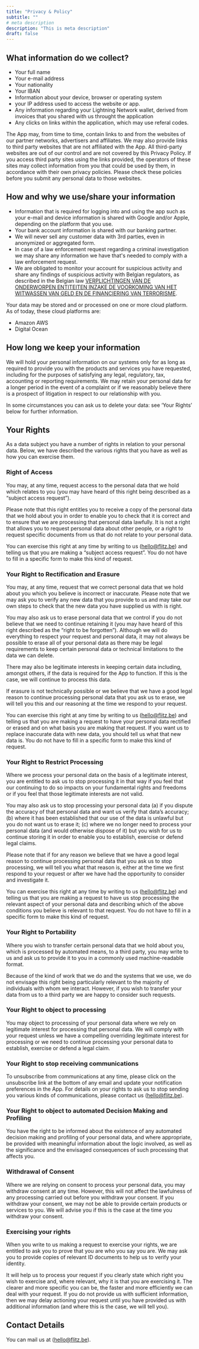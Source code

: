 ```yaml
---
title: "Privacy & Policy"
subtitle: ""
# meta description
description: "This is meta description"
draft: false
---
```


## What information do we collect?

- Your full name
- Your e-mail address
- Your nationality
- Your IBAN
- Information about your device, browser or operating system
- your IP address used to access the website or app.
- Any information regarding your Lightning Network wallet, derived from invoices that you shared with us throught the application
- Any clicks on links within the application, which may use referal codes.

The App may, from time to time, contain links to and from the websites of our partner networks, advertisers and affiliates. We may also provide links to third party websites that are not affiliated with the App. All third-party websites are out of our control and are not covered by this Privacy Policy. If you access third party sites using the links provided, the operators of these sites may collect information from you that could be used by them, in accordance with their own privacy policies. Please check these policies before you submit any personal data to those websites.
## How and why we use/share your information
- Information that is required for logging into and using the app
such as your e-mail and device information is shared with Google and/or Apple, depending on the platform that you use.
- Your bank account information is shared with our banking partner.
- We will never sell any customer data with 3rd parties, even in anonymized or aggregated form.
- In case of a law enforcement request regarding a criminal investigation we may share any information we have that's needed to comply with a law enforcement request.
- We are obligated to monitor your account for suspicious activity and share any findings of suspicious activity with Belgian regulators, as described in the Belgian law [VERPLICHTINGEN VAN DE ONDERWORPEN ENTITEITEN INZAKE DE VOORKOMING VAN HET WITWASSEN VAN GELD EN DE FINANCIERING VAN TERRORISME](https://www.ejustice.just.fgov.be/cgi_loi/change_lg.pl?language=nl&la=N&table_name=wet&cn=2017091806).

Your data may be stored and or processed on one or more cloud platform. As of today, these cloud platforms are:
- Amazon AWS
- Digital Ocean
## How long we keep your information
We will hold your personal information on our systems only for as long as required to provide you with the products and services you have requested, including for the purposes of satisfying any legal, regulatory, tax, accounting or reporting requirements. We may retain your personal data for a longer period in the event of a complaint or if we reasonably believe there is a prospect of litigation in respect to our relationship with you.

In some circumstances you can ask us to delete your data: see ‘Your Rights’ below for further information.

## Your Rights


As a data subject you have a number of rights in relation to your personal data. Below, we have described the various rights that you have as well as how you can exercise them.
### Right of Access

You may, at any time, request access to the personal data that we hold which relates to you (you may have heard of this right being described as a “subject access request”).

Please note that this right entitles you to receive a copy of the personal data that we hold about you in order to enable you to check that it is correct and to ensure that we are processing that personal data lawfully. It is not a right that allows you to request personal data about other people, or a right to request specific documents from us that do not relate to your personal data.

You can exercise this right at any time by writing to us (hello@flitz.be) and telling us that you are making a “subject access request”. You do not have to fill in a specific form to make this kind of request.
### Your Right to Rectification and Erasure

You may, at any time, request that we correct personal data that we hold about you which you believe is incorrect or inaccurate. Please note that we may ask you to verify any new data that you provide to us and may take our own steps to check that the new data you have supplied us with is right.

You may also ask us to erase personal data that we control if you do not believe that we need to continue retaining it (you may have heard of this right described as the “right to be forgotten”). Although we will do everything to respect your request and personal data, it may not always be possible to erase all of your personal data as there may be legal requirements to keep certain personal data or technical limitations to the data we can delete.

There may also be legitimate interests in keeping certain data including, amongst others, if the data is required for the App to function. If this is the case, we will continue to process this data.

If erasure is not technically possible or we believe that we have a good legal reason to continue processing personal data that you ask us to erase, we will tell you this and our reasoning at the time we respond to your request.

You can exercise this right at any time by writing to us (hello@flitz.be) and telling us that you are making a request to have your personal data rectified or erased and on what basis you are making that request. If you want us to replace inaccurate data with new data, you should tell us what that new data is. You do not have to fill in a specific form to make this kind of request.
### Your Right to Restrict Processing

Where we process your personal data on the basis of a legitimate interest, you are entitled to ask us to stop processing it in that way if you feel that our continuing to do so impacts on your fundamental rights and freedoms or if you feel that those legitimate interests are not valid.

You may also ask us to stop processing your personal data (a) if you dispute the accuracy of that personal data and want us verify that data’s accuracy; (b) where it has been established that our use of the data is unlawful but you do not want us to erase it; (c) where we no longer need to process your personal data (and would otherwise dispose of it) but you wish for us to continue storing it in order to enable you to establish, exercise or defend legal claims.

Please note that if for any reason we believe that we have a good legal reason to continue processing personal data that you ask us to stop processing, we will tell you what that reason is, either at the time we first respond to your request or after we have had the opportunity to consider and investigate it.

You can exercise this right at any time by writing to us (hello@flitz.be) and telling us that you are making a request to have us stop processing the relevant aspect of your personal data and describing which of the above conditions you believe is relevant to that request. You do not have to fill in a specific form to make this kind of request.
### Your Right to Portability

Where you wish to transfer certain personal data that we hold about you, which is processed by automated means, to a third party, you may write to us and ask us to provide it to you in a commonly used machine-readable format.

Because of the kind of work that we do and the systems that we use, we do not envisage this right being particularly relevant to the majority of individuals with whom we interact. However, if you wish to transfer your data from us to a third party we are happy to consider such requests.
### Your Right to object to processing

You may object to processing of your personal data where we rely on legitimate interest for processing that personal data. We will comply with your request unless we have a compelling overriding legitimate interest for processing or we need to continue processing your personal data to establish, exercise or defend a legal claim.
### Your Right to stop receiving communications

To unsubscribe from communications at any time, please click on the unsubscribe link at the bottom of any email and update your notification preferences in the App. For details on your rights to ask us to stop sending you various kinds of communications, please contact us (hello@flitz.be).
### Your Right to object to automated Decision Making and Profiling

You have the right to be informed about the existence of any automated decision making and profiling of your personal data, and where appropriate, be provided with meaningful information about the logic involved, as well as the significance and the envisaged consequences of such processing that affects you.
### Withdrawal of Consent

Where we are relying on consent to process your personal data, you may withdraw consent at any time. However, this will not affect the lawfulness of any processing carried out before you withdraw your consent. If you withdraw your consent, we may not be able to provide certain products or services to you. We will advise you if this is the case at the time you withdraw your consent. 
### Exercising your rights

When you write to us making a request to exercise your rights, we are entitled to ask you to prove that you are who you say you are. We may ask you to provide copies of relevant ID documents to help us to verify your identity.

It will help us to process your request if you clearly state which right you wish to exercise and, where relevant, why it is that you are exercising it. The clearer and more specific you can be, the faster and more efficiently we can deal with your request. If you do not provide us with sufficient information, then we may delay actioning your request until you have provided us with additional information (and where this is the case, we will tell you).

## Contact Details
You can mail us at (hello@flitz.be).